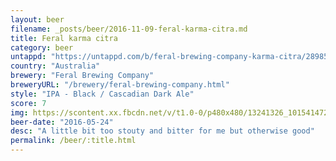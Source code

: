 ```yaml
---
layout: beer
filename: _posts/beer/2016-11-09-feral-karma-citra.md
title: Feral karma citra
category: beer
untappd: "https://untappd.com/b/feral-brewing-company-karma-citra/28985"
country: "Australia"
brewery: "Feral Brewing Company"
breweryURL: "/brewery/feral-brewing-company.html"
style: "IPA - Black / Cascadian Dark Ale"
score: 7
img: https://scontent.xx.fbcdn.net/v/t1.0-0/p480x480/13241326_10154147277883745_7683110725231850309_n.jpg?oh=5555c29edd8484876fb07e09c433b4ba&oe=59E95BD2
beer-date: "2016-05-24"
desc: "A little bit too stouty and bitter for me but otherwise good"
permalink: /beer/:title.html
---
```

